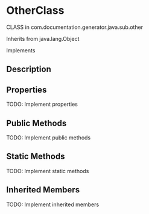 # OtherClass

CLASS in com.documentation.generator.java.sub.other

Inherits from java.lang.Object

Implements 

## Description



## Properties

TODO: Implement properties

## Public Methods

TODO: Implement public methods

## Static Methods

TODO: Implement static methods

## Inherited Members

TODO: Implement inherited members

